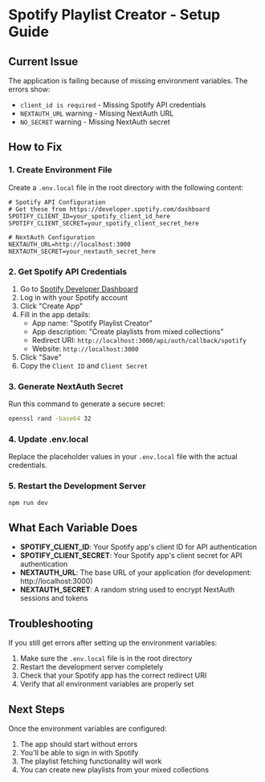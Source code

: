# Spotify Playlist Creator - Setup Guide

## Current Issue
The application is failing because of missing environment variables. The errors show:
- `client_id is required` - Missing Spotify API credentials
- `NEXTAUTH_URL` warning - Missing NextAuth URL
- `NO_SECRET` warning - Missing NextAuth secret

## How to Fix

### 1. Create Environment File
Create a `.env.local` file in the root directory with the following content:

```env
# Spotify API Configuration
# Get these from https://developer.spotify.com/dashboard
SPOTIFY_CLIENT_ID=your_spotify_client_id_here
SPOTIFY_CLIENT_SECRET=your_spotify_client_secret_here

# NextAuth Configuration
NEXTAUTH_URL=http://localhost:3000
NEXTAUTH_SECRET=your_nextauth_secret_here
```

### 2. Get Spotify API Credentials

1. Go to [Spotify Developer Dashboard](https://developer.spotify.com/dashboard)
2. Log in with your Spotify account
3. Click "Create App"
4. Fill in the app details:
   - App name: "Spotify Playlist Creator"
   - App description: "Create playlists from mixed collections"
   - Redirect URI: `http://localhost:3000/api/auth/callback/spotify`
   - Website: `http://localhost:3000`
5. Click "Save"
6. Copy the `Client ID` and `Client Secret`

### 3. Generate NextAuth Secret
Run this command to generate a secure secret:
```bash
openssl rand -base64 32
```

### 4. Update .env.local
Replace the placeholder values in your `.env.local` file with the actual credentials.

### 5. Restart the Development Server
```bash
npm run dev
```

## What Each Variable Does

- **SPOTIFY_CLIENT_ID**: Your Spotify app's client ID for API authentication
- **SPOTIFY_CLIENT_SECRET**: Your Spotify app's client secret for API authentication  
- **NEXTAUTH_URL**: The base URL of your application (for development: http://localhost:3000)
- **NEXTAUTH_SECRET**: A random string used to encrypt NextAuth sessions and tokens

## Troubleshooting

If you still get errors after setting up the environment variables:

1. Make sure the `.env.local` file is in the root directory
2. Restart the development server completely
3. Check that your Spotify app has the correct redirect URI
4. Verify that all environment variables are properly set

## Next Steps

Once the environment variables are configured:
1. The app should start without errors
2. You'll be able to sign in with Spotify
3. The playlist fetching functionality will work
4. You can create new playlists from your mixed collections 